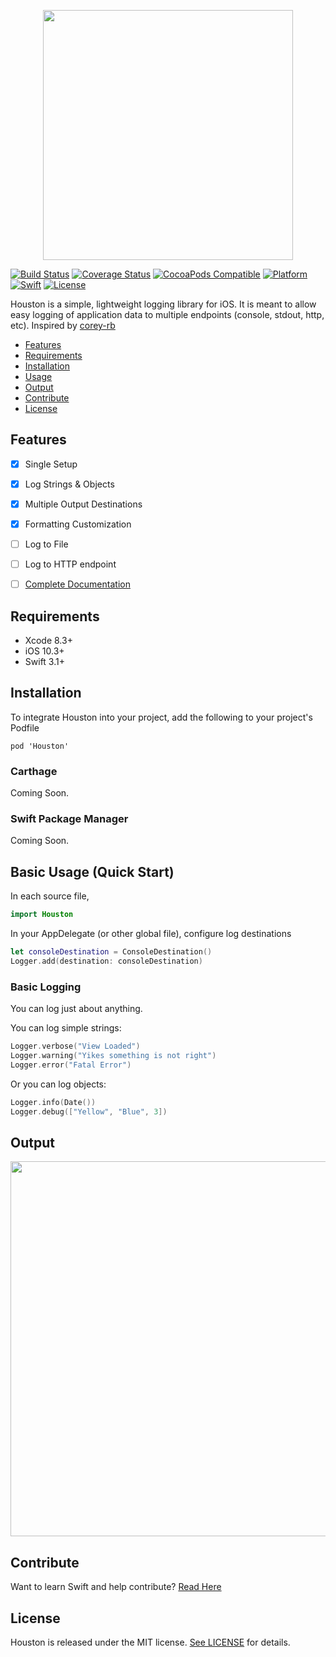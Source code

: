<p align="center">
  <img src="https://imgur.com/4SBQYiC.png" height="400px"/>
</p>

[![Build Status](https://travis-ci.org/RudyB/Houston.svg?branch=master)](https://travis-ci.org/RudyB/Houston)
[![Coverage Status](https://coveralls.io/repos/github/RudyB/Houston/badge.svg?branch=master)](https://coveralls.io/github/RudyB/Houston?branch=master)
[![CocoaPods Compatible](https://img.shields.io/cocoapods/v/Houston.svg)](https://cocoapods.org/pods/Houston)
[![Platform](https://img.shields.io/cocoapods/p/Houston.svg?style=flat)](http://cocoadocs.org/docsets/Houston)
[![Swift](http://img.shields.io/badge/swift-4.0-brightgreen.svg)](http://cocoadocs.org/docsets/Houson)
[![License](https://img.shields.io/cocoapods/l/Houston.svg?style=flat)](http://cocoadocs.org/docsets/Houston)



Houston is a simple, lightweight logging library for iOS. It is meant to allow easy logging of application data to multiple endpoints (console, stdout, http, etc).
Inspired by [corey-rb](https://github.com/corey-rb)

- [Features](#features)
- [Requirements](#requirements)
- [Installation](#installation)
- [Usage](#usage)
- [Output](#output)
- [Contribute](#contribute)
- [License](#license)



## Features
- [x] Single Setup
- [x] Log Strings & Objects
- [x] Multiple Output Destinations
- [x] Formatting Customization
- [ ] Log to File
- [ ] Log to HTTP endpoint
- [ ] [Complete Documentation](http://cocoadocs.org/docsets/Houston)


## Requirements
* Xcode 8.3+
* iOS 10.3+
* Swift 3.1+


## Installation

To integrate Houston into your project, add the following to your project's Podfile

`pod 'Houston'`

### Carthage
Coming Soon.

### Swift Package Manager
Coming Soon.


## Basic Usage (Quick Start)

In each source file,
```swift
import Houston
```

In your AppDelegate (or other global file), configure log destinations
```swift
let consoleDestination = ConsoleDestination()
Logger.add(destination: consoleDestination)
```

### Basic Logging
You can log just about anything.

You can log simple strings:

```swift
Logger.verbose("View Loaded")
Logger.warning("Yikes something is not right")
Logger.error("Fatal Error")
```

Or you can log objects:
```swift
Logger.info(Date())
Logger.debug(["Yellow", "Blue", 3])
```

## Output
<img src="https://imgur.com/0orGsD3.png" width="600px"/>

## Contribute
Want to learn Swift and help contribute? [Read Here](https://github.com/RudyB/Houston/blob/master/CONTRIBUTING.md)

## License
Houston is released under the MIT license. [See LICENSE](https://github.com/RudyB/Houston/blob/master/LICENSE) for details.
